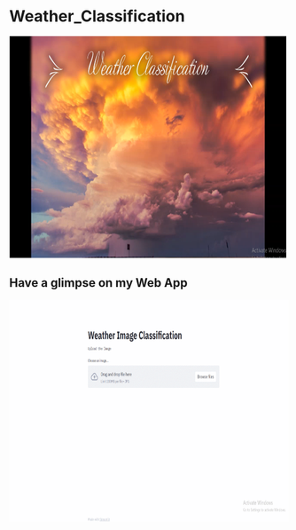 # Weather_Classification

<img src="https://github.com/vishvpatel-97/Weather_Classification/blob/main/images/Weather.PNG" width=500, height=400>

## Have a glimpse on my Web App

<img src="https://github.com/vishvpatel-97/Weather_Classification/blob/main/images/Weather_Classification.gif" width=900, height=400>
